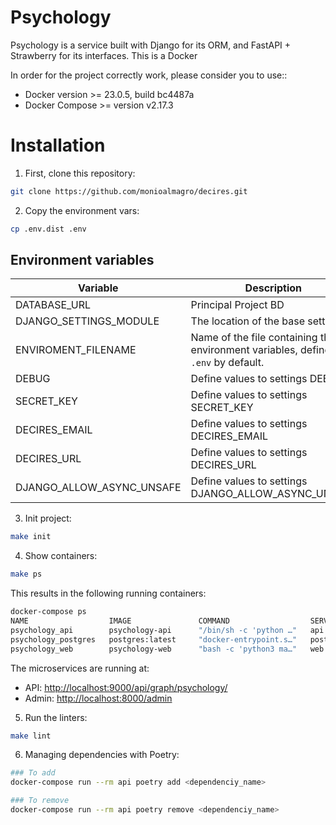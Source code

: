 # Psychology

Psychology is a service built with Django for its ORM, and FastAPI + Strawberry for its interfaces.
This is a Docker

In order for the project correctly work, please consider you to use::

- Docker version >= 23.0.5, build bc4487a
- Docker Compose >= version v2.17.3

# Installation

1. First, clone this repository:

```bash
git clone https://github.com/monioalmagro/decires.git
```

2. Copy the environment vars:

```bash
cp .env.dist .env
```

## Environment variables

| Variable                  | Description                                                                          | required |
| ------------------------- | ------------------------------------------------------------------------------------ | -------- |
| DATABASE_URL              | Principal Project BD                                                                 | true     |
| DJANGO_SETTINGS_MODULE    | The location of the base settings                                                    | true     |
| ENVIROMENT_FILENAME       | Name of the file containing the environment variables, defined as `.env` by default. | true     |
| DEBUG                     | Define values to settings DEBUG                                                      | true     |
| SECRET_KEY                | Define values to settings SECRET_KEY                                                 | true     |
| DECIRES_EMAIL             | Define values to settings DECIRES_EMAIL                                              | true     |
| DECIRES_URL               | Define values to settings DECIRES_URL                                                | true     |
| DJANGO_ALLOW_ASYNC_UNSAFE | Define values to settings DJANGO_ALLOW_ASYNC_UNSAFE                                  | true     |

3. Init project:

```bash
make init
```

4. Show containers:

```bash
make ps
```

This results in the following running containers:

```bash
docker-compose ps
NAME                  IMAGE               COMMAND                  SERVICE             CREATED             STATUS              PORTS
psychology_api        psychology-api      "/bin/sh -c 'python …"   api                 23 minutes ago      Up 23 minutes       0.0.0.0:9000->9000/tcp
psychology_postgres   postgres:latest     "docker-entrypoint.s…"   postgres            23 minutes ago      Up 23 minutes       0.0.0.0:5432->5432/tcp
psychology_web        psychology-web      "bash -c 'python3 ma…"   web                 23 minutes ago      Up 23 minutes       0.0.0.0:8000->8000/tcp
```

The microservices are running at:

- API: [http://localhost:9000/api/graph/psychology/](http://localhost:9000/api/graph/psychology/)
- Admin: [http://localhost:8000/admin](http://localhost:8000/admin/)

5. Run the linters:

```bash
make lint
```

6. Managing dependencies with Poetry:

```bash
### To add
docker-compose run --rm api poetry add <dependenciy_name>

### To remove
docker-compose run --rm api poetry remove <dependenciy_name>
```

